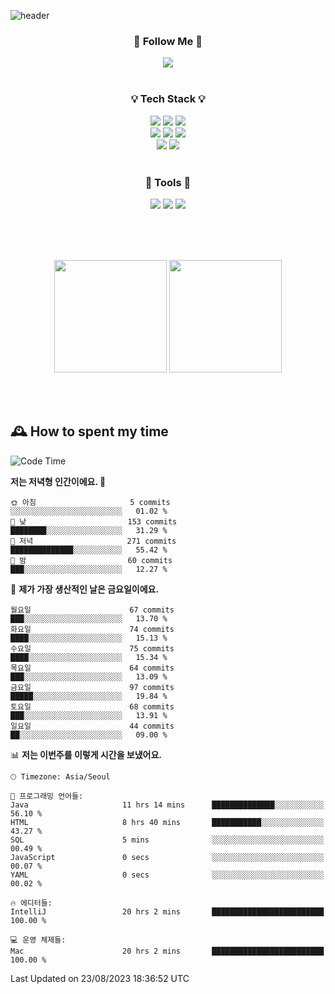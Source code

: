 ![header](https://capsule-render.vercel.app/api?type=waving&color=0:FFE29F,50:FFA99F,100:FF719A&height=300&fontAlignY=40&section=header&text=sung%20eun&fontSize=80&fontColor=FFFFFF)

<div align="center">
	<h3>🐹  Follow Me  🐹</h3>
	<a href="https://velog.io/@saeun05" target="_blank"><img src="https://img.shields.io/badge/Velog-20C997?style=flat&logo=velog&logoColor=white"/></a><br><br>
	<h3>💡  Tech Stack  💡</h3>
	<img src="https://img.shields.io/badge/Java-0078D4?style=flat"/>
	<img src="https://img.shields.io/badge/Spring-6DB33F?style=flat&logo=spring&logoColor=white"/>
	<img src="https://img.shields.io/badge/SpringBoot-6DB33F?style=flat&logo=springboot&logoColor=white"/><br>
	<img src="https://img.shields.io/badge/HTML5-E34F26?style=flat&logo=html5&logoColor=white"/>
	<img src="https://img.shields.io/badge/CSS3-1572B6?style=flat&logo=css3&logoColor=white"/>
	<img src="https://img.shields.io/badge/jQuery-0769AD?style=flat&logo=jquery&logoColor=white"/><br>
	<img src="https://img.shields.io/badge/MySQL-4479A1?style=flat&logo=mysql&logoColor=white"/>
	<img src="https://img.shields.io/badge/oracle-F80000?style=flat&logo=oracle&logoColor=white"/><br><br>
	<h3>🔦  Tools  🔦</h3>
	<img src="https://img.shields.io/badge/intelliJ IDEA-000000?style=flat&logo=intellijidea&logoColor=white"/>
	<img src="https://img.shields.io/badge/Notion-F9DC3E?style=flat&logo=notion&logoColor=white"/>
	<img src="https://img.shields.io/badge/Git-F05032?style=flat&logo=git&logoColor=white"/><br><br>
</div>

<br><br>

<div align="center">
  <img style="height:180px" src="https://github-readme-stats.vercel.app/api?username=sungeunn&show_icons=true&theme=omni&locale=kr"/>
  <img style="height:180px" src="https://github-readme-stats.vercel.app/api/top-langs/?username=sungeunn&theme=omni&layout=compact&locale=kr"/>
</div>

<br><br>

## 🕰 How to spent my time
<!--START_SECTION:waka-->
![Code Time](http://img.shields.io/badge/Code%20Time-132%20hrs%2027%20mins-blue)

**저는 저녁형 인간이에요. 🦉** 

```text
🌞 아침                     5 commits           ░░░░░░░░░░░░░░░░░░░░░░░░░   01.02 % 
🌆 낮　                     153 commits         ████████░░░░░░░░░░░░░░░░░   31.29 % 
🌃 저녁                     271 commits         ██████████████░░░░░░░░░░░   55.42 % 
🌙 밤　                     60 commits          ███░░░░░░░░░░░░░░░░░░░░░░   12.27 % 
```
📅 **제가 가장 생산적인 날은 금요일이에요.** 

```text
월요일                      67 commits          ███░░░░░░░░░░░░░░░░░░░░░░   13.70 % 
화요일                      74 commits          ████░░░░░░░░░░░░░░░░░░░░░   15.13 % 
수요일                      75 commits          ████░░░░░░░░░░░░░░░░░░░░░   15.34 % 
목요일                      64 commits          ███░░░░░░░░░░░░░░░░░░░░░░   13.09 % 
금요일                      97 commits          █████░░░░░░░░░░░░░░░░░░░░   19.84 % 
토요일                      68 commits          ███░░░░░░░░░░░░░░░░░░░░░░   13.91 % 
일요일                      44 commits          ██░░░░░░░░░░░░░░░░░░░░░░░   09.00 % 
```


📊 **저는 이번주를 이렇게 시간을 보냈어요.** 

```text
🕑︎ Timezone: Asia/Seoul

💬 프로그래밍 언어들: 
Java                     11 hrs 14 mins      ██████████████░░░░░░░░░░░   56.10 % 
HTML                     8 hrs 40 mins       ███████████░░░░░░░░░░░░░░   43.27 % 
SQL                      5 mins              ░░░░░░░░░░░░░░░░░░░░░░░░░   00.49 % 
JavaScript               0 secs              ░░░░░░░░░░░░░░░░░░░░░░░░░   00.07 % 
YAML                     0 secs              ░░░░░░░░░░░░░░░░░░░░░░░░░   00.02 % 

🔥 에디터들: 
IntelliJ                 20 hrs 2 mins       █████████████████████████   100.00 % 

💻 운영 체제들: 
Mac                      20 hrs 2 mins       █████████████████████████   100.00 % 
```


 Last Updated on 23/08/2023 18:36:52 UTC
<!--END_SECTION:waka-->
